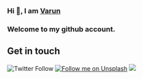 ### Hi 👋, I am [Varun](https://varunyadav.com)

### Welcome to my github account.

## Get in touch 

![Twitter Follow](https://img.shields.io/twitter/follow/varun1_yadav?color=%231DA1F2&label=Follow%20me&logo=Twitter&style=for-the-badge)
[![Follow me on Unsplash](https://img.shields.io/badge/See%20my%20photos%20on-Unsplash%20%F0%9F%93%B8-black?style=for-the-badge)](https://unsplash.com/@varun2411)
 <a href="https://www.linkedin.com/in/varuncs">
    <img src="https://img.shields.io/badge/linkedin-varuncs-blue">
  </a>
<!--
**varunyn/varunyn** is a ✨ _special_ ✨ repository because its `README.md` (this file) appears on your GitHub profile.

Here are some ideas to get you started:

- 🔭 I’m currently working on ...
- 🌱 I’m currently learning ...
- 👯 I’m looking to collaborate on ...
- 🤔 I’m looking for help with ...
- 💬 Ask me about ...
- 📫 How to reach me: ...
- 😄 Pronouns: ...
- ⚡ Fun fact: ...
-->
